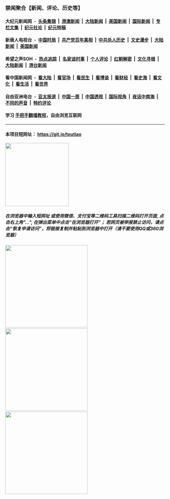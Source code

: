 ### 禁闻聚合【新闻、评论、历史等】

#### 大纪元新闻网 &nbsp;-&nbsp; [头条集锦](indexes/E头条集锦.md?t=02151411) &nbsp;|&nbsp; [港澳新闻](indexes/E港澳新闻.md?t=02151411)  &nbsp;|&nbsp; [大陆新闻](indexes/E大陆新闻.md?t=02151411) &nbsp;|&nbsp; [美国新闻](indexes/E美国新闻.md?t=02151411) &nbsp;|&nbsp; [国际新闻](indexes/E国际新闻.md?t=02151411) &nbsp;|&nbsp; [专栏文集](indexes/E专栏文集.md?t=02151411) &nbsp;|&nbsp; [纪元社论](indexes/E纪元社论.md?t=02151411) &nbsp;|&nbsp; [纪元特稿](indexes/E纪元特稿.md?t=02151411) 

#### 新唐人电视台 &nbsp;-&nbsp; [中国时局](indexes/N中国时局.md?t=02151411) &nbsp;|&nbsp; [共产党百年真相](indexes/N共产党百年真相.md?t=02151411) &nbsp;|&nbsp; [中共杀人历史](indexes/N中共杀人历史.md?t=02151411) &nbsp;|&nbsp; [文史漫步](indexes/N文史漫步.md?t=02151411) &nbsp;|&nbsp; [大陆新闻](indexes/N大陆新闻.md?t=02151411) &nbsp;|&nbsp; [美国新闻](indexes/N美国新闻.md?t=02151411)

#### 希望之声SOH &nbsp;-&nbsp; [热点追踪](indexes/H热点追踪.md?t=02151411) &nbsp;|&nbsp; [名家谈时事](indexes/H名家谈时事.md?t=02151411) &nbsp;|&nbsp; [个人评论](indexes/H个人评论.md?t=02151411)  &nbsp;|&nbsp; [红朝解密](indexes/H红朝解密.md?t=02151411) &nbsp;|&nbsp; [文化寻根](indexes/H文化寻根.md?t=02151411) &nbsp;|&nbsp; [大陆新闻](indexes/H大陆新闻.md?t=02151411) &nbsp;|&nbsp; [港台新闻](indexes/H港台新闻.md?t=02151411)

#### 看中国新闻网 &nbsp;-&nbsp; [看大陆](indexes/S看大陆.md?t=02151411) &nbsp;|&nbsp; [看官场](indexes/S看官场.md?t=02151411) &nbsp;|&nbsp; [看民生](indexes/S看民生.md?t=02151411)  &nbsp;|&nbsp; [看博谈](indexes/S看博谈.md?t=02151411) &nbsp;|&nbsp; [看财经](indexes/S看财经.md?t=02151411) &nbsp;|&nbsp; [看史海](indexes/S看史海.md?t=02151411) &nbsp;|&nbsp; [看文化](indexes/S看文化.md?t=02151411) &nbsp;|&nbsp; [看生活](indexes/S看生活.md?t=02151411) &nbsp;|&nbsp; [看世界](indexes/S看世界.md?t=02151411)

#### 自由亚洲电台 &nbsp;-&nbsp; [亚太报道](indexes/R亚太报道.md?t=02151411) &nbsp;|&nbsp; [中国一周](indexes/R中国一周.md?t=02151411) &nbsp;|&nbsp; [中国透视](indexes/R中国透视.md?t=02151411)  &nbsp;|&nbsp; [国际视角](indexes/R国际视角.md?t=02151411) &nbsp;|&nbsp; [夜话中南海](indexes/R夜话中南海.md?t=02151411) &nbsp;|&nbsp; [不同的声音](indexes/R不同的声音.md?t=02151411) &nbsp;|&nbsp; [特约评论](indexes/R特约评论.md?t=02151411)

#### 学习 [手把手翻墙教程](https://github.com/gfw-breaker/guides/wiki)，自由浏览互联网

----

#### 本项目短网址： https://git.io/toutiao
<img src="https://raw.githubusercontent.com/gfw-breaker/banned-news/master/scripts/img/qr.png" width="200px"/>  

##### 在浏览器中输入短网址 或使用微信、支付宝等二维码工具扫描二维码打开页面, 点击右上角"...", 在弹出菜单中点击“在浏览器打开”； 若网页被举报禁止访问，请点击“恢复申请访问”，将链接复制并粘贴到浏览器中打开（请不要使用QQ或360浏览器）

<img src="https://raw.githubusercontent.com/gfw-breaker/banned-news/master/scripts/img/1.png" width="260px"/> &nbsp; <img src="https://raw.githubusercontent.com/gfw-breaker/banned-news/master/scripts/img/2.png" width="260px"/> &nbsp; <img src="https://raw.githubusercontent.com/gfw-breaker/banned-news/master/scripts/img/3.png" width="260px"/>

